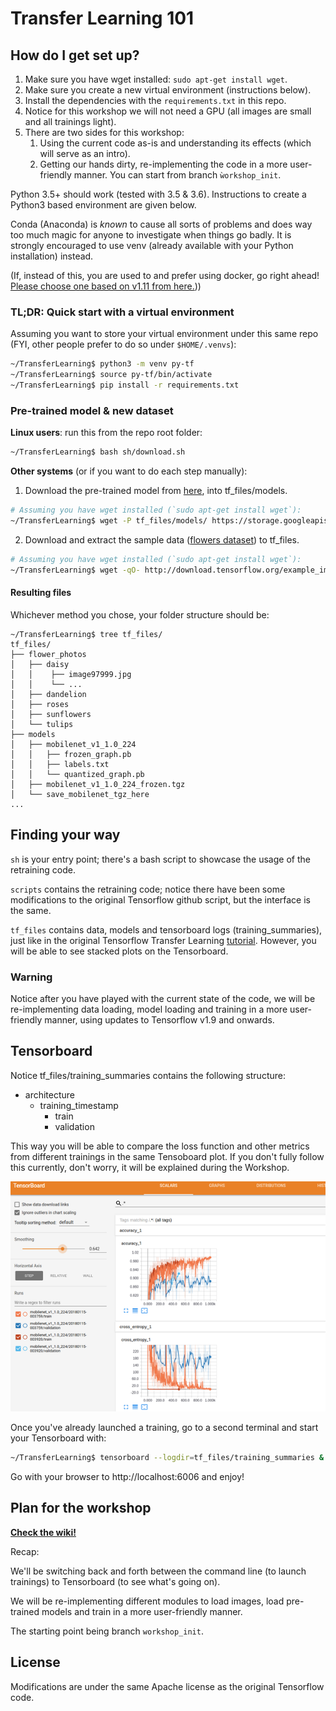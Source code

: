 # Transfer Learning 101

## How do I get set up? ###

1. Make sure you have wget installed: `sudo apt-get install wget`.
2. Make sure you create a new virtual environment (instructions below).
3. Install the dependencies with the `requirements.txt` in this repo.
4. Notice for this workshop we will not need a GPU (all images are small and all trainings light).
5. There are two sides for this workshop:
    1. Using the current code as-is and understanding its effects (which will serve as an intro).
    2. Getting our hands dirty, re-implementing the code in a more user-friendly manner. You can start from branch `ẁorkshop_init`.
  
Python 3.5+ should work (tested with 3.5 & 3.6). Instructions to create a Python3 based environment are given below.

Conda (Anaconda) is _known_ to cause all sorts of problems and does way too much magic for anyone to investigate when 
things go badly. It is strongly encouraged to use venv (already available with your Python installation) instead.

(If, instead of this, you are used to and prefer using docker, go right ahead! [Please choose one based on v1.11 from here.](https://hub.docker.com/r/tensorflow/tensorflow/)))


### TL;DR: Quick start with a virtual environment ###

Assuming you want to store your virtual environment under this same repo (FYI, other people prefer to do so under `$HOME/.venvs`):
```sh
~/TransferLearning$ python3 -m venv py-tf 
~/TransferLearning$ source py-tf/bin/activate
~/TransferLearning$ pip install -r requirements.txt
```

### Pre-trained model & new dataset ###
**Linux users**: run this from the repo root folder:
```sh
~/TransferLearning$ bash sh/download.sh
```

**Other systems** (or if you want to do each step manually):
1. Download the pre-trained model from [here](https://storage.googleapis.com/download.tensorflow.org/models/mobilenet_v1_1.0_224_frozen.tgz), into tf_files/models.
```sh
# Assuming you have wget installed (`sudo apt-get install wget`):
~/TransferLearning$ wget -P tf_files/models/ https://storage.googleapis.com/download.tensorflow.org/models/mobilenet_v1_1.0_224_frozen.tgz
```
2. Download and extract the sample data ([flowers dataset](http://download.tensorflow.org/example_images/flower_photos.tgz)) to tf_files.
```sh
# Assuming you have wget installed (`sudo apt-get install wget`):
~/TransferLearning$ wget -qO- http://download.tensorflow.org/example_images/flower_photos.tgz | tar --one-top-level=tf_files -xvz
```

#### Resulting files ####
Whichever method you chose, your folder structure should be:

```
~/TransferLearning$ tree tf_files/
tf_files/
├── flower_photos
│   ├── daisy
│   │    ├── image97999.jpg
│   │    └── ...
│   ├── dandelion
│   ├── roses
│   ├── sunflowers
│   └── tulips
├── models
│   ├── mobilenet_v1_1.0_224
│   │   ├── frozen_graph.pb
│   │   ├── labels.txt
│   │   └── quantized_graph.pb
│   ├── mobilenet_v1_1.0_224_frozen.tgz
│   └── save_mobilenet_tgz_here
...
```


## Finding your way ###
`sh` is your entry point; there's a bash script to showcase the usage of the retraining code.

`scripts` contains the retraining code; notice there have been some modifications to the original Tensorflow github script, 
but the interface is the same.

`tf_files` contains data, models and tensorboard logs (training_summaries), just
 like in the original Tensorflow Transfer Learning [tutorial](https://www.tensorflow.org/tutorials/image_retraining). However, you will be able to see
 stacked plots on the Tensorboard.


### Warning
Notice after you have played with the current state of the code, we will be re-implementing data loading, model loading 
and training in a more user-friendly manner, using updates to Tensorflow v1.9 and onwards.


## Tensorboard ####
Notice tf_files/training_summaries contains the following structure:
   * architecture
      * training_timestamp
        * train
        * validation

This way you will be able to compare the loss function and other metrics from different trainings in the same Tensoboard
plot. If you don't fully follow this currently, don't worry, it will be explained during the Workshop.

![tensorboard](doc/tensorboard_multiple.png)

Once you've already launched a training, go to a second terminal and
start your Tensorboard with:

```sh
~/TransferLearning$ tensorboard --logdir=tf_files/training_summaries &
```

Go with your browser to http://localhost:6006 and enjoy!


## Plan for the workshop

**[Check the wiki!](https://github.com/ividal/TransferLearning/wiki)**

Recap:

We'll be switching back and forth between the command line (to launch trainings) to
Tensorboard (to see what's going on).

We will be re-implementing different modules to load images, load pre-trained models and train in a more user-friendly manner.

The starting point being branch `workshop_init`.

## License ###
Modifications are under the same Apache license as the original Tensorflow code.
